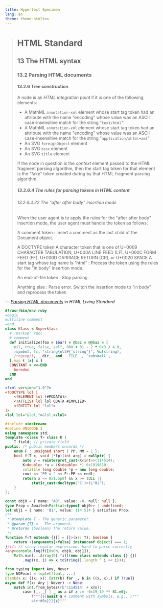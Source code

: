 ```yaml
---
title: Hypertext Specimen
lang: en
theme: theme-htmltex
---
```


> # HTML Standard
>
> ## 13 The HTML syntax
>
> ### 13.2 Parsing HTML documents
>
> #### 13.2.6 Tree construction
>
> A node is an <dfn>HTML integration point</dfn> if it is one of the following elements:
>
> - A MathML `annotation-xml` element whose start tag token had an attribute with the name "encoding" whose value was an ASCII case-insensitive match for the string "`text/html`"
> - A MathML `annotation-xml` element whose start tag token had an attribute with the name "encoding" whose value was an ASCII case-insensitive match for the string "`application/xhtml+xml`"
> - An SVG `foreignObject` element
> - An SVG `desc` element
> - An SVG `title` element
>
> <div class="admonition">
> If the node in question is the <var>context</var> element passed to the HTML fragment parsing algorithm, then the start tag token for that element is the "fake" token created during by that HTML fragment parsing algorithm.
> </div>
>
> ##### 13.2.6.4 The rules for parsing tokens in HTML content
>
> ###### 13.2.6.4.22 The "after after body" insertion mode
>
> When the user agent is to apply the rules for the "after after body" insertion mode, the user agent must handle the token as follows:
>
> A comment token
> : Insert a comment as the last child of the Document object.
>
> A DOCTYPE token
> A character token that is one of U+0009 CHARACTER TABULATION, U+000A LINE FEED (LF), U+000C FORM FEED (FF), U+000D CARRIAGE RETURN (CR), or U+0020 SPACE
> A start tag whose tag name is "html"
> : Process the token using the rules for the "in body" insertion mode.
>
> An end-of-file token
> : Stop parsing.
>
> Anything else
> : Parse error. Switch the insertion mode to "in body" and reprocess the token.

— <cite>[Parsing HTML documents](https://html.spec.whatwg.org/multipage/parsing.html)</cite> in <cite>HTML Living Standard</cite>

```ruby
#!/usr/bin/env ruby
=begin
multiline comment
=end
class Klass < Superklass
  # :markup: rdoc
  # comment
  def initialize(foo = $bar) = @baz = @@baz = [
    nil, true, false, self, 0b0 + 01 - 2 * 0x3 / 4.0,
    :symbol, ?c, "string\n\t#{'string'}", %q(string),
    /regexp/i, __dir__ and __FILE__, `subshell`,
  ].map { |x| x }
  CONSTANT = <<~END
    heredoc
  END
end
```

```xml
<?xml version="1.0"?>
<!DOCTYPE lol [
	<!ELEMENT lol (#PCDATA)>
	<!ATTLIST lol lol CDATA #IMPLIED>
	<!ENTITY lol "lol">
]>
<lol lol="&lol;">&lol;</lol>
```

```cpp
#include <iostream>
#define UNICODE 1
using namespace std;
template <class T> class K {
	T field; // private field
public: /* public members onwards */
	enum F : unsigned short { PP, MM = 1 };
	bool f(T x, void (*fp)(int arg) = nullptr) {
		auto v = reinterpret_cast<K<int>>(114514);
		K<double> *u = (K<double> *) 0x1919810;
		volatile long double *p = new long double;
		cout << "PP = " << F::PP << endl;
		return x <= 0x1.5p8f && x >= 1ULL ||
			static_cast<decltype('C')>(L"Hi");
	}
};
```

```ts
const obj0 = { name: "A0", value: -0, null: null };
type Prop = Awaited<Partial<typeof obj0>> | undefined;
let obj1 = { name: 'B1', value: 114.514 } satisfies Prop;
/**
 * @template T - The generic parameter.
 * @param {T} x - The argument.
 * @returns {boolean} The return value.
 */
function f<T extends {}[] = []>(x?: T): boolean {
	return +(arguments[+false] instanceof Object) === 1;
}/i/i // stray regular expression, hard to parse correctly
<any>console.log(f([0x0n, obj0, obj1]),
	Math.min(...Array(9).fill(new class extends class {} {})
		.map((x, i) => x.toString().length ^ i << i)));
```

```python
from typing import Any, Never
type NDPoint = tuple[float, ...]
@lambda x: {(x, x): [str(b) for _, b in ((x, x),) if True]}
async def f(x: Any | Never) -> None:
	match int.from_bytes(rb'\114514' + x@x):
		case [_, _] | _ as a if z := -0x19_19 ** 81.e0j:
			f"""{{{await a # comment with symbols, e.g., }"""
			=!r:#8s}}}{z}"""
```
